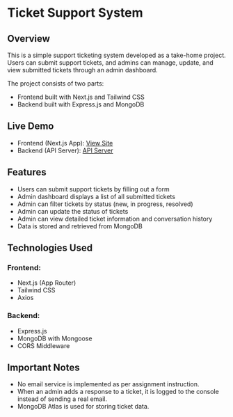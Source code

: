 # Ticket Support System

## Overview

This is a simple support ticketing system developed as a take-home project. Users can submit support tickets, and admins can manage, update, and view submitted tickets through an admin dashboard.

The project consists of two parts:

- Frontend built with Next.js and Tailwind CSS
- Backend built with Express.js and MongoDB

## Live Demo

- Frontend (Next.js App): [View Site](https://ticket-system-wine.vercel.app)
- Backend (API Server): [API Server](https://ticket-system-bdn0.onrender.com)

## Features

- Users can submit support tickets by filling out a form
- Admin dashboard displays a list of all submitted tickets
- Admin can filter tickets by status (new, in progress, resolved)
- Admin can update the status of tickets
- Admin can view detailed ticket information and conversation history
- Data is stored and retrieved from MongoDB

## Technologies Used

### Frontend:
- Next.js (App Router)
- Tailwind CSS
- Axios

### Backend:
- Express.js
- MongoDB with Mongoose
- CORS Middleware

## Important Notes

- No email service is implemented as per assignment instruction.
- When an admin adds a response to a ticket, it is logged to the console instead of sending a real email.
- MongoDB Atlas is used for storing ticket data.



